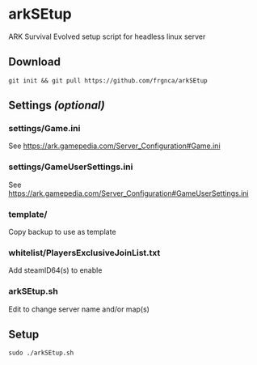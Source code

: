 # arkSEtup
ARK Survival Evolved setup script for headless linux server

## Download
    git init && git pull https://github.com/frgnca/arkSEtup

## Settings *(optional)*
### settings/Game.ini
See https://ark.gamepedia.com/Server_Configuration#Game.ini

### settings/GameUserSettings.ini
See https://ark.gamepedia.com/Server_Configuration#GameUserSettings.ini

### template/
Copy backup to use as template

### whitelist/PlayersExclusiveJoinList.txt
Add steamID64(s) to enable

### arkSEtup.sh
Edit to change server name and/or map(s)

## Setup
    sudo ./arkSEtup.sh
